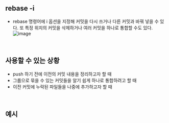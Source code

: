 ## rebase -i
- rebase 명령어에 i 옵션을 지정해 커밋을 다시 쓰거나 다른 커밋과 바꿔 넣을 수 있다. 또 특정 위치의 커밋을 삭제하거나 여러 커밋을 하나로 통합할 수도 있다.
![image](https://user-images.githubusercontent.com/57171304/185101377-97a049ab-13cc-4946-8231-3ad610a36a7b.png)
<br>

## 사용할 수 있는 상황
- push 하기 전에 이전의 커밋 내용을 정리하고자 할 때
- 그룹으로 묶을 수 있는 커밋들을 알기 쉽게 하나로 통합하려고 할 때
- 이전 커밋에 누락된 파일들을 나중에 추가하고자 할 때
<br>


## 예시
